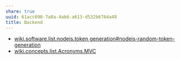 ```yaml
---
share: true
uuid: 61acc698-7a8a-4ab6-a613-d532b6764a48
title: Backend
---
```

* [wiki.software.list.nodejs.token generation#nodejs-random-token-generation](/undefined)
* [wiki.concepts.list.Acronyms.MVC](/undefined)